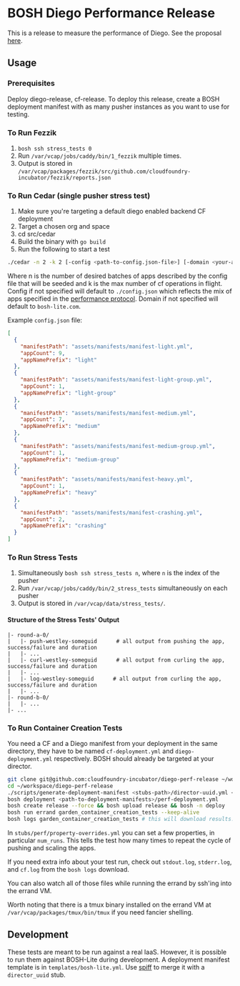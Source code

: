 # BOSH Diego Performance Release

This is a release to measure the performance of Diego. See the proposal [here](https://github.com/pivotal-cf-experimental/diego-dev-notes/blob/master/proposals/measuring_performance.md).

## Usage

### Prerequisites

Deploy diego-release, cf-release.  To deploy this release, create a BOSH
deployment manifest with as many pusher instances as you want to use for
testing.

### To Run Fezzik

1. `bosh ssh stress_tests 0`
1. Run `/var/vcap/jobs/caddy/bin/1_fezzik` multiple times.
1. Output is stored in `/var/vcap/packages/fezzik/src/github.com/cloudfoundry-incubator/fezzik/reports.json`

### To Run Cedar (single pusher stress test)

1. Make sure you're targeting a default diego enabled backend CF deployment
1. Target a chosen org and space
1. cd src/cedar
1. Build the binary with `go build`
1. Run the following to start a test
```bash
./cedar -n 2 -k 2 [-config <path-to-config.json-file>] [-domain <your-app-domain>]
```
Where n is the number of desired batches of apps described by the config file that will be seeded and k is the max number of cf operations in flight.
Config if not specified will default to `./config.json` which reflects the mix of apps specified in the [performance protocol](https://github.com/cloudfoundry/diego-dev-notes/blob/master/proposals/measuring_performance.md#experiment-2-launching-and-running-many-cf-applications).
Domain if not specified will default to `bosh-lite.com`.

Example `config.json` file:
```json
[
  {
    "manifestPath": "assets/manifests/manifest-light.yml",
    "appCount": 9,
    "appNamePrefix": "light"
  },
  {
    "manifestPath": "assets/manifests/manifest-light-group.yml",
    "appCount": 1,
    "appNamePrefix": "light-group"
  },
  {
    "manifestPath": "assets/manifests/manifest-medium.yml",
    "appCount": 7,
    "appNamePrefix": "medium"
  },
  {
    "manifestPath": "assets/manifests/manifest-medium-group.yml",
    "appCount": 1,
    "appNamePrefix": "medium-group"
  },
  {
    "manifestPath": "assets/manifests/manifest-heavy.yml",
    "appCount": 1,
    "appNamePrefix": "heavy"
  },
  {
    "manifestPath": "assets/manifests/manifest-crashing.yml",
    "appCount": 2,
    "appNamePrefix": "crashing"
  }
]
```

### To Run Stress Tests

1. Simultaneously `bosh ssh stress_tests n`, where `n` is the index of the
   pusher
1. Run `/var/vcap/jobs/caddy/bin/2_stress_tests` simultaneously on each pusher
1. Output is stored in `/var/vcap/data/stress_tests/`.

#### Structure of the Stress Tests' Output

```
|- round-a-0/
|   |- push-westley-someguid      # all output from pushing the app, success/failure and duration
|   |- ...
|   |- curl-westley-someguid      # all output from curling the app, success/failure and duration
|   |- ...
|   |- log-westley-someguid      # all output from curling the app, success/failure and duration
|   |- ...
|- round-b-0/
|   |- ...
|- ...
```

### To Run Container Creation Tests

You need a CF and a Diego manifest from your deployment in the same directory,
they have to be named `cf-deployment.yml` and `diego-deployment.yml`
respectively. BOSH should already be targeted at your director.

```bash
git clone git@github.com:cloudfoundry-incubator/diego-perf-release ~/workspace/diego-perf-release
cd ~/workspace/diego-perf-release
./scripts/generate-deployment-manifest <stubs-path>/director-uuid.yml <stubs-path>/perf/property-overrides.yml <stubs-path>/perf/instance-count-overrides.yml <stubs-path>/perf/iaas-settings.yml <path-to-deployment-manifests> > <path-to-deployment-manifests>/perf-deployment.yml
bosh deployment <path-to-deployment-manifests>/perf-deployment.yml
bosh create release --force && bosh upload release && bosh -n deploy
bosh run errand garden_container_creation_tests --keep-alive
bosh logs garden_container_creation_tests # this will download results.csv.log, which is a csv file containing the timestamps for the pushes and scales.
```

In `stubs/perf/property-overrides.yml` you can set a few properties,
in particular `num_runs`. This tells the test how many times to repeat the cycle
of pushing and scaling the apps.

If you need extra info about your test run, check out `stdout.log`,
`stderr.log`, and `cf.log` from the `bosh logs` download.

You can also watch all of those files while running the errand by ssh'ing into
the errand VM.

Worth noting that there is a tmux binary installed on the errand VM at
`/var/vcap/packages/tmux/bin/tmux` if you need fancier shelling.

## Development

These tests are meant to be run against a real IaaS. However, it is possible to
run them against BOSH-Lite during development. A deployment manifest template is
in `templates/bosh-lite.yml`. Use
[spiff](https://github.com/cloudfoundry-incubator/spiff) to merge it with a
`director_uuid` stub.
